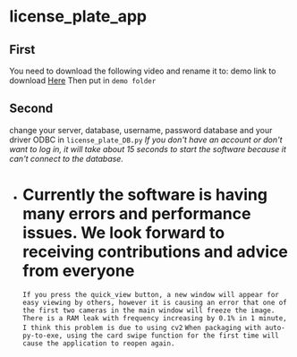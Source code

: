 # license_plate_app
## First
You need to download the following video and rename it to: demo
link to download [Here](https://www.youtube.com/watch?v=o4bRh9zzJaU)
Then put in `demo folder`
## Second
change your server, database, username, password database and your driver ODBC in `license_plate_DB.py`
*If you don't have an account or don't want to log in, it will take about 15 seconds to start the software because it can't connect to the database.*

- # Currently the software is having many errors and performance issues. We look forward to receiving contributions and advice from everyone
  `If you press the quick_view button, a new window will appear for easy viewing by others, however it is causing an error that one of the first two cameras in the main window will freeze the image.`
  `There is a RAM leak with frequency increasing by 0.1% in 1 minute, I think this problem is due to using cv2`
  `When packaging with auto-py-to-exe, using the card swipe function for the first time will cause the application to reopen again.`

